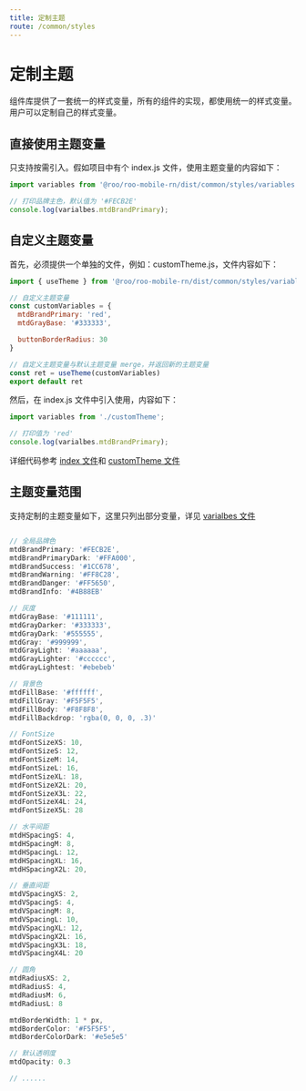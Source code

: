 ```yaml
---
title: 定制主题
route: /common/styles
---
```


# 定制主题

组件库提供了一套统一的样式变量，所有的组件的实现，都使用统一的样式变量。用户可以定制自己的样式变量。

## 直接使用主题变量

只支持按需引入。假如项目中有个 index.js 文件，使用主题变量的内容如下：

```js
import variables from '@roo/roo-mobile-rn/dist/common/styles/variables';

// 打印品牌主色，默认值为 '#FECB2E'
console.log(varialbes.mtdBrandPrimary);
```

## 自定义主题变量

首先，必须提供一个单独的文件，例如：customTheme.js，文件内容如下：

```js
import { useTheme } from '@roo/roo-mobile-rn/dist/common/styles/variables'

// 自定义主题变量
const customVariables = {
  mtdBrandPrimary: 'red',
  mtdGrayBase: '#333333',

  buttonBorderRadius: 30
}

// 自定义主题变量与默认主题变量 merge，并返回新的主题变量
const ret = useTheme(customVariables)
export default ret

```

然后，在 index.js 文件中引入使用，内容如下：

```js
import variables from './customTheme';

// 打印值为 'red'
console.log(varialbes.mtdBrandPrimary);
```

详细代码参考 [index 文件](https://github.com/Meituan-Dianping/beeshell/tree/master/examples/index.ts)和 [customTheme 文件](https://github.com/Meituan-Dianping/beeshell/tree/master/examples/customTheme.ts)


## 主题变量范围

支持定制的主题变量如下，这里只列出部分变量，详见 [varialbes 文件](https://github.com/Meituan-Dianping/beeshell/tree/master/src/common/styles/variables.ts)

```js

// 全局品牌色
mtdBrandPrimary: '#FECB2E',
mtdBrandPrimaryDark: '#FFA000',
mtdBrandSuccess: '#1CC678',
mtdBrandWarning: '#FF8C28',
mtdBrandDanger: '#FF5650',
mtdBrandInfo: '#4B88EB'

// 灰度
mtdGrayBase: '#111111',
mtdGrayDarker: '#333333',
mtdGrayDark: '#555555',
mtdGray: '#999999',
mtdGrayLight: '#aaaaaa',
mtdGrayLighter: '#cccccc',
mtdGrayLightest: '#ebebeb'

// 背景色
mtdFillBase: '#ffffff',
mtdFillGray: '#F5F5F5',
mtdFillBody: '#F8F8F8',
mtdFillBackdrop: 'rgba(0, 0, 0, .3)'

// FontSize
mtdFontSizeXS: 10,
mtdFontSizeS: 12,
mtdFontSizeM: 14,
mtdFontSizeL: 16,
mtdFontSizeXL: 18,
mtdFontSizeX2L: 20,
mtdFontSizeX3L: 22,
mtdFontSizeX4L: 24,
mtdFontSizeX5L: 28

// 水平间距
mtdHSpacingS: 4,
mtdHSpacingM: 8,
mtdHSpacingL: 12,
mtdHSpacingXL: 16,
mtdHSpacingX2L: 20,

// 垂直间距
mtdVSpacingXS: 2,
mtdVSpacingS: 4,
mtdVSpacingM: 8,
mtdVSpacingL: 10,
mtdVSpacingXL: 12,
mtdVSpacingX2L: 16,
mtdVSpacingX3L: 18,
mtdVSpacingX4L: 20

// 圆角
mtdRadiusXS: 2,
mtdRadiusS: 4,
mtdRadiusM: 6,
mtdRadiusL: 8

mtdBorderWidth: 1 * px,
mtdBorderColor: '#F5F5F5',
mtdBorderColorDark: '#e5e5e5'

// 默认透明度
mtdOpacity: 0.3

// ......
```
